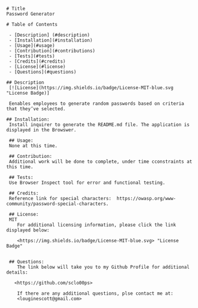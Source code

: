 

    # Title 
    Password Generator

    # Table of Contents

     - [Description] (#description)
     - [Installation](#installation)
     - [Usage](#usage)
     - [Contribution](#contributions)
     - [Tests](#tests)
     - [Credits](#credits)
     - [License](#license)
     - [Questions](#questions)

    ## Description
     [![License](https://img.shields.io/badge/License-MIT-blue.svg "License Badge)]

     Eenables employees to generate random passwords based on criteria that they’ve selected.

    ## Installation:
     Install inquirer to generate the README.md file. The application is displayed in the Browswer.

     ## Usage:
     None at this time.

     ## Contribution:
     Additional work will be done to complete, under time cconstraints at this time.

     ## Tests:
     Use Browser Inspect tool for error and functional testing.

     ## Credits:
     Reference link for special characters:  https://owasp.org/www-community/password-special-characters.
     
     ## License:
     MIT
        For additional licensing information, please click the link displayed below:

        <https://img.shields.io/badge/License-MIT-blue.svg> "License Badge"

        
     ## Questions:
        The link below will take you to my Github Profile for additional details:

       <https://github.com/sclo00ps>
    
        If there are any additional questions, plse contact me at:  
        <louginescott@gmail.com>

    